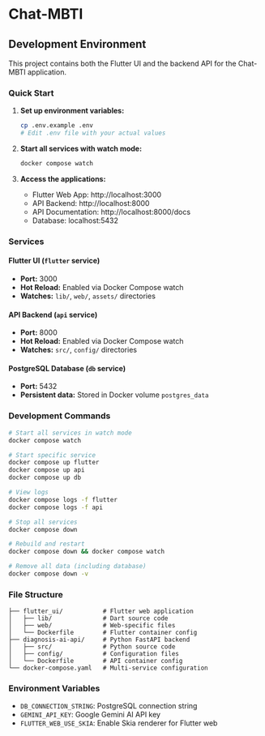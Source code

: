 # Chat-MBTI

## Development Environment

This project contains both the Flutter UI and the backend API for the Chat-MBTI application.

### Quick Start

1. **Set up environment variables:**

   ```bash
   cp .env.example .env
   # Edit .env file with your actual values
   ```

2. **Start all services with watch mode:**

   ```bash
   docker compose watch
   ```

3. **Access the applications:**
   - Flutter Web App: http://localhost:3000
   - API Backend: http://localhost:8000
   - API Documentation: http://localhost:8000/docs
   - Database: localhost:5432

### Services

#### Flutter UI (`flutter` service)

- **Port:** 3000
- **Hot Reload:** Enabled via Docker Compose watch
- **Watches:** `lib/`, `web/`, `assets/` directories

#### API Backend (`api` service)

- **Port:** 8000
- **Hot Reload:** Enabled via Docker Compose watch
- **Watches:** `src/`, `config/` directories

#### PostgreSQL Database (`db` service)

- **Port:** 5432
- **Persistent data:** Stored in Docker volume `postgres_data`

### Development Commands

```bash
# Start all services in watch mode
docker compose watch

# Start specific service
docker compose up flutter
docker compose up api
docker compose up db

# View logs
docker compose logs -f flutter
docker compose logs -f api

# Stop all services
docker compose down

# Rebuild and restart
docker compose down && docker compose watch

# Remove all data (including database)
docker compose down -v
```

### File Structure

```
├── flutter_ui/           # Flutter web application
│   ├── lib/              # Dart source code
│   ├── web/              # Web-specific files
│   └── Dockerfile        # Flutter container config
├── diagnosis-ai-api/     # Python FastAPI backend
│   ├── src/              # Python source code
│   ├── config/           # Configuration files
│   └── Dockerfile        # API container config
└── docker-compose.yaml   # Multi-service configuration
```

### Environment Variables

- `DB_CONNECTION_STRING`: PostgreSQL connection string
- `GEMINI_API_KEY`: Google Gemini AI API key
- `FLUTTER_WEB_USE_SKIA`: Enable Skia renderer for Flutter web

